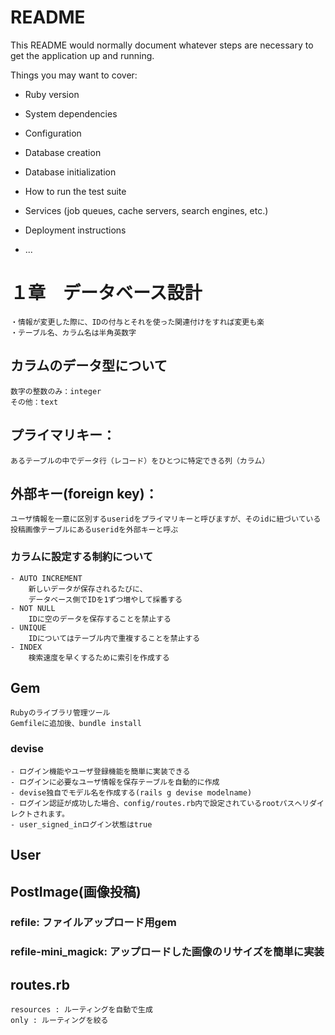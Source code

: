 # README

This README would normally document whatever steps are necessary to get the
application up and running.

Things you may want to cover:

* Ruby version

* System dependencies

* Configuration

* Database creation

* Database initialization

* How to run the test suite

* Services (job queues, cache servers, search engines, etc.)

* Deployment instructions

* ...

# １章　データベース設計
    ・情報が変更した際に、IDの付与とそれを使った関連付けをすれば変更も楽
    ・テーブル名、カラム名は半角英数字

## カラムのデータ型について
    数字の整数のみ：integer
    その他：text

## プライマリキー：
    あるテーブルの中でデータ行（レコード）をひとつに特定できる列（カラム）
## 外部キー(foreign key)：
    ユーザ情報を一意に区別するuseridをプライマリキーと呼びますが、そのidに紐づいている投稿画像テーブルにあるuseridを外部キーと呼ぶ

### カラムに設定する制約について
    - AUTO INCREMENT
        新しいデータが保存されるたびに、
        データベース側でIDを1ずつ増やして採番する
    - NOT NULL
        IDに空のデータを保存することを禁止する
    - UNIQUE
        IDについてはテーブル内で重複することを禁止する
    - INDEX
        検索速度を早くするために索引を作成する

## Gem
    Rubyのライブラリ管理ツール
    Gemfileに追加後、bundle install
### devise
    - ログイン機能やユーザ登録機能を簡単に実装できる
    - ログインに必要なユーザ情報を保存テーブルを自動的に作成
    - devise独自でモデル名を作成する(rails g devise modelname)
    - ログイン認証が成功した場合、config/routes.rb内で設定されているrootパスへリダイレクトされます。
    - user_signed_inログイン状態はtrue



## User
## PostImage(画像投稿)
### refile: ファイルアップロード用gem
### refile-mini_magick: アップロードした画像のリサイズを簡単に実装

## routes.rb
    resources : ルーティングを自動で生成
    only : ルーティングを絞る